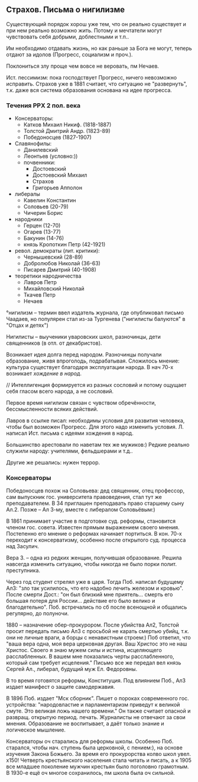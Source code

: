 

## Страхов. Письма о нигилизме

Существующий порядок хорош уже тем, что он реально существует и при нем реально возможно жить.
Потому и мечтатели могут чувствовать себя добрыми, доблестными и т.п..

Им необходимо отдавать жизнь, но как раньше за Бога не могут, теперь отдают за идолов (Прогресс, социализм и проч.).

Поклониться злу проще чем вовсе не веровать, пм Нечаев.

Ист. пессимизм: пока господствует Прогресс, ничего невозможно исправить.
Страхов уже в 1881 считает, что ситуацию не "развернуть", т.к. даже вся система образования основана на идее прогресса.


### Течения РРХ 2 пол. века

- Консерваторы:
    - Катков Михаил Никиф. (1818-1887)
    - Толстой Дмитрий Андр. (1823-89)
    - Победоносцев (1827-1907)
- Славянофилы:
    - Данилевский
    - Леонтьев (условно:))
    - почвенники:
        - Достоевский
        - Достоевский Михаил
        - Страхов
        - Григорьев Апполон
- либералы
     - Кавелин Константин
     - Соловьев (20-79)
     - Чичерин Борис 
- народники
    - Герцен (12-70)
    - Огарев (13-77)
    - Бакунин (14-76)
    - князь Кропоткин Петр (42-1921)
- револ. демократы (лит. критики):
     - Чернышевский (28-89)
     - Добролюбов Николай (36-63)
     - Писарев Дмитрий (40-1908)
- теоретики народничества
    - Лавров Петр
    - Михайловский Николай
    - Ткачев Петр
    - Нечаев

°нигилизм – термин ввел издатель журнала, где опубликовал письмо Чаадаев, но популярен стал из-за Тургенева ("нигилисты балуются" в "Отцах и детях")

Нигилисты – выученики уваровских школ, разночинцы, дети священников (в отл. от декабристов).

Возникает идея долга перед народом.
Разночинцы получали образование, живя впроголодь, подрабатывая.
Сложилось мнение: культура существует благодаря эксплуатации народа.
В нач 70-х возникает _хождение в народ_.

// Интеллигенция формируется из разных сословий и потому ощущает себя гласом всего народа, а не сословий.

Первое время нигилизм связан с чувством обречённости, бессмысленности всяких действий.

Лавров в ссылке писал: необходимы условия для развития человека, чтобы был возможен Прогресс.
Для этого надо изменить условия.
Л. написал Ист. письма с идеями хождения в народ.

Большинство арестовали по наветам тех же мужиков:)
Редкие реально служили народу: учителями, фельдшерами и т.д..

Другие же решались: нужен террор.


### Консерваторы

Победоносцев похож на Соловьева: дед священник, отец профессор, сам выпускник гос. университета правоведения, стал тут же преподавателем.
В 34 приглашен преподавать право старшему сыну Ал.2. 
Позже – Ал 3-му, вместе с либералом Соловьёвым:)

В 1861 принимает участие в подготовке суд. реформы, становится членом гос. совета.
Известен прямым выражением своего мнения.
Постепенно его мнение о реформах начинает портиться.
В кон. 70-х переходит к консерватизму, особенно после открытого суд. процесса над Засулич.

Вера З. – одна из редких женщин, получившая образование.
Решила навсегда изменить ситуацию, чтобы никогда не было порки полит. преступника.

Через год студент стрелял уже в царя.
Тогда Поб. написал будущему Ал3: "зло так усилилось, что его надобно лечить железом и кровью".
После смерти Дост.: "он был близкий мне приятель… смерть его большая потеря для России… действие его было велико и благодетельно".
Поб. встречались по сб после всенощной и общались регулярно, до полуночи.

1880 – назначение обер-прокурором.
После убийства Ал2, Толстой просит передать письмо Ал3 с просьбой не карать смертью убийц, т.к. они не личные враги, а борцы с ненавистным строем:)
Поб ответил, что "ваша вера одна, моя вера церковная другая. Ваш Христос это не наш Христос. Своего я знаю мужем силы и истина, исцеляющего расслабленных. В вашем мне показались черты расслабленного, который сам требует исцеления."
Письмо все же передал вел князь Сергей Ал., либерал, будущий муж Ел. Федоровны.

В то время готовятся реформы, Конституция.
Под влиянием Поб., Ал3 издает манифест о защите самодержавия.

В 1896 Поб. издает "Мск сборник".
Пишет о пороках современного гос. устройства: "народовластие и парламентаризм приведут к великой смуте.
Это великая ложь нашего времени."
Он также считает опасной и развращ. открытую период. печать.
Журналисты не отвечают за свои мнения.
Образование не воспитывает, а даёт только знание и логическое мышление.

Консерваторы оч старались для реформы школы.
Особенно Поб. старался, чтобы нач. ступень была церковной, с пением:), на основе изучения Закона Божьего.
За время его прокурорства колво школ увел. х150!
Четверть крестьянского населения стала читать и писать, а к 1905 все младшее поколение мужчин крестьян было поголовно грамотным.
В 1930-е ещё оч многое сохранилось, пм школа была оч сильной.

